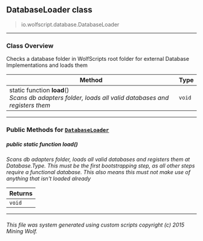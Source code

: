 ## DatabaseLoader __class__

>io.wolfscript.database.DatabaseLoader

---

### Class Overview

Checks a database folder in WolfScripts root folder for external Database Implementations and loads them

Method | Type   
--- | :--- 
static function __load__() <br> _Scans db adapters folder, loads all valid databases and registers them_ | `void`



---


### Public Methods for [`DatabaseLoader`](DatabaseLoader.md)

##### <a id='load'></a>public static function __load__()

_Scans db adapters folder, loads all valid databases and registers them at Database.Type. This must be the first bootstrapping step, as all other steps require a functional database. This also means this must not make use of anything that isn't loaded already_

Returns | 
--- | 
`void` |


---


###### This file was system generated using custom scripts copyright (c) 2015 Mining Wolf.
	


